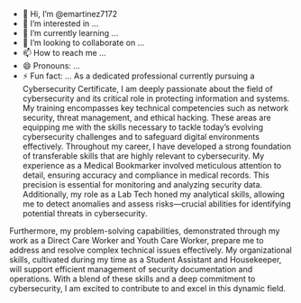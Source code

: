 - 👋 Hi, I’m @emartinez7172
- 👀 I’m interested in ...
- 🌱 I’m currently learning ...
- 💞️ I’m looking to collaborate on ...
- 📫 How to reach me ...
- 😄 Pronouns: ...
- ⚡ Fun fact: ...
As a dedicated professional currently pursuing a Cybersecurity Certificate, I am deeply passionate about the field of cybersecurity and its critical role in protecting information and systems. My training encompasses key technical competencies such as network security, threat management, and ethical hacking. These areas are equipping me with the skills necessary to tackle today’s evolving cybersecurity challenges and to safeguard digital environments effectively.
Throughout my career, I have developed a strong foundation of transferable skills that are highly relevant to cybersecurity. My experience as a Medical Bookmarker involved meticulous attention to detail, ensuring accuracy and compliance in medical records. This precision is essential for monitoring and analyzing security data. Additionally, my role as a Lab Tech honed my analytical skills, allowing me to detect anomalies and assess risks—crucial abilities for identifying potential threats in cybersecurity.

Furthermore, my problem-solving capabilities, demonstrated through my work as a Direct Care Worker and Youth Care Worker, prepare me to address and resolve complex technical issues effectively. My organizational skills, cultivated during my time as a Student Assistant and Housekeeper, will support efficient management of security documentation and operations. With a blend of these skills and a deep commitment to cybersecurity, I am excited to contribute to and excel in this dynamic field.

<!---
emartinez7172/emartinez7172 is a ✨ special ✨ repository because its `README.md` (this file) appears on your GitHub profile.
You can click the Preview link to take a look at your changes.
--->
